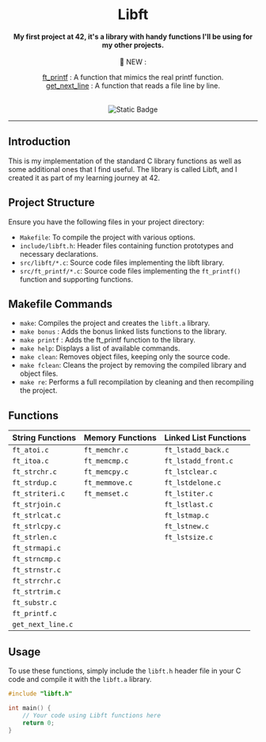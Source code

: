 <div align="center">

  <h1>Libft</h1>
  <b>My first project at 42, it's a library with handy functions I'll be using for my other projects.</b>
  <br>
  <br>
  <center><b1>🤖 NEW : </b1></center>
  
  [ft_printf](https://github.com/ael-mank/ft_printf)  : A function that mimics the real printf function.
  <br>[get_next_line](https://github.com/ael-mank/GetNextLine)  : A function that reads a file line by line.
  <br>
  <br>
   
  ![Static Badge](https://img.shields.io/badge/Language-green?style=for-the-badge&logo=C&labelColor=%23323030&color=%2381D2C7)


---

</div>

## Introduction

This is my implementation of the standard C library functions as well as some additional ones that I find useful. The library is called Libft, and I created it as part of my learning journey at 42.

## Project Structure

Ensure you have the following files in your project directory:

- `Makefile`: To compile the project with various options.
- `include/libft.h`: Header files containing function prototypes and necessary declarations.
- `src/libft/*.c`: Source code files implementing the libft library.
- `src/ft_printf/*.c`: Source code files implementing the `ft_printf()` function and supporting functions.

## Makefile Commands

- `make`: Compiles the project and creates the `libft.a` library.
- `make bonus` : Adds the bonus linked lists functions to the library.
- `make printf` : Adds the ft_printf function to the library.
- `make help`: Displays a list of available commands.
- `make clean`: Removes object files, keeping only the source code.
- `make fclean`: Cleans the project by removing the compiled library and object files.
- `make re`: Performs a full recompilation by cleaning and then recompiling the project.

## Functions

| String Functions | Memory Functions | Linked List Functions |
| ---------------- | ---------------- | --------------------- |
| `ft_atoi.c`      | `ft_memchr.c`    | `ft_lstadd_back.c`    |
| `ft_itoa.c`      | `ft_memcmp.c`    | `ft_lstadd_front.c`   |
| `ft_strchr.c`    | `ft_memcpy.c`    | `ft_lstclear.c`       |
| `ft_strdup.c`    | `ft_memmove.c`   | `ft_lstdelone.c`      |
| `ft_striteri.c`  | `ft_memset.c`    | `ft_lstiter.c`        |
| `ft_strjoin.c`   |                  | `ft_lstlast.c`        |
| `ft_strlcat.c`   |                  | `ft_lstmap.c`         |
| `ft_strlcpy.c`   |                  | `ft_lstnew.c`         |
| `ft_strlen.c`    |                  | `ft_lstsize.c`        |
| `ft_strmapi.c`   |                  |                       |
| `ft_strncmp.c`   |                  |                       |
| `ft_strnstr.c`   |                  |                       |
| `ft_strrchr.c`   |                  |                       |
| `ft_strtrim.c`   |                  |                       |
| `ft_substr.c`    |                  |                       |
| `ft_printf.c`    |                  |                       |
| `get_next_line.c`|                  |                       |

## Usage

To use these functions, simply include the `libft.h` header file in your C code and compile it with the `libft.a` library.

```c
#include "libft.h"

int main() {
    // Your code using Libft functions here
    return 0;
}
```
